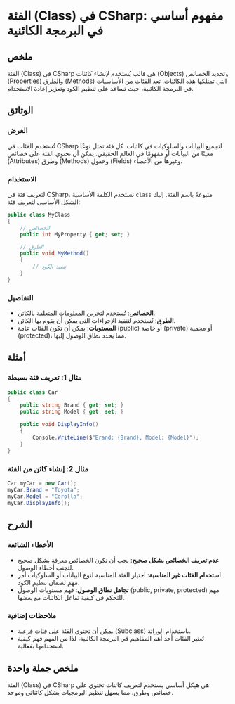 <!--
Meta Description: # الفئة (Class) في CSharp: مفهوم أساسي في البرمجة الكائنية ## ملخص الفئة (Class) في CSharp هي قالب يُستخدم لإنشاء كائنات (Objects) وتحديد الخصائص (Pro...
Meta Keywords: public, الفئة, csharp, class, الخصائص
-->

# الفئة (Class) في CSharp: مفهوم أساسي في البرمجة الكائنية 

## ملخص
الفئة (Class) في CSharp هي قالب يُستخدم لإنشاء كائنات (Objects) وتحديد الخصائص (Properties) والطرق (Methods) التي تمتلكها هذه الكائنات. تعد الفئات من الأساسيات في البرمجة الكائنية، حيث تساعد على تنظيم الكود وتعزيز إعادة الاستخدام.

## الوثائق
### الغرض
تُستخدم الفئات في CSharp لتجميع البيانات والسلوكيات في كائنات. كل فئة تمثل نوعًا معينًا من البيانات أو مفهومًا في العالم الحقيقي. يمكن أن تحتوي الفئة على خصائص (Attributes) وطرق (Methods) وحقول (Fields) وغيرها من الأعضاء.

### الاستخدام
لتعريف فئة في CSharp، نستخدم الكلمة الأساسية `class` متبوعةً باسم الفئة. إليك الشكل الأساسي لتعريف فئة:

```csharp
public class MyClass
{
    // الخصائص
    public int MyProperty { get; set; }

    // الطرق
    public void MyMethod()
    {
        // تنفيذ الكود
    }
}
```

### التفاصيل
- **الخصائص**: تُستخدم لتخزين المعلومات المتعلقة بالكائن.
- **الطرق**: تُستخدم لتنفيذ الإجراءات التي يمكن أن يقوم بها الكائن.
- **المستويات**: يمكن أن تكون الفئات عامة (public) أو خاصة (private) أو محمية (protected)، مما يحدد نطاق الوصول إليها.

## أمثلة
### مثال 1: تعريف فئة بسيطة
```csharp
public class Car
{
    public string Brand { get; set; }
    public string Model { get; set; }

    public void DisplayInfo()
    {
        Console.WriteLine($"Brand: {Brand}, Model: {Model}");
    }
}
```

### مثال 2: إنشاء كائن من الفئة
```csharp
Car myCar = new Car();
myCar.Brand = "Toyota";
myCar.Model = "Corolla";
myCar.DisplayInfo();
```

## الشرح
### الأخطاء الشائعة
- **عدم تعريف الخصائص بشكل صحيح**: يجب أن تكون الخصائص معرفة بشكل صحيح لتجنب أخطاء الوصول.
- **استخدام الفئات غير المناسبة**: اختيار الفئة المناسبة لنوع البيانات أو السلوكيات أمر مهم لضمان تنظيم الكود.
- **تجاهل نطاق الوصول**: فهم مستويات الوصول (public, private, protected) مهم للتحكم في كيفية تفاعل الكائنات مع بعضها.

### ملاحظات إضافية
- يمكن أن تحتوي الفئة على فئات فرعية (Subclass) باستخدام الوراثة.
- تُعتبر الفئات أحد أهم المفاهيم في البرمجة الكائنية، لذا من المهم فهم كيفية استخدامها بفعالية.

## ملخص جملة واحدة
الفئة (Class) في CSharp هي هيكل أساسي يستخدم لتعريف كائنات تحتوي على خصائص وطرق، مما يسهل تنظيم البرمجيات بشكل كائناتي وموحد.